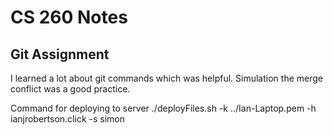 # CS 260 Notes

## Git Assignment

I learned a lot about git commands which was helpful. Simulation the merge conflict was a good practice.



Command for deploying to server ./deployFiles.sh -k ../Ian-Laptop.pem -h ianjrobertson.click -s simon

